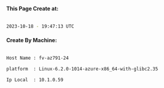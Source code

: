 
   
#### This Page Create at:

```bash

2023-10-18 - 19:47:13 UTC

```

#### Create By Machine:

```bash

Host Name : fv-az791-24

platform  : Linux-6.2.0-1014-azure-x86_64-with-glibc2.35

Ip Local  : 10.1.0.59

```

